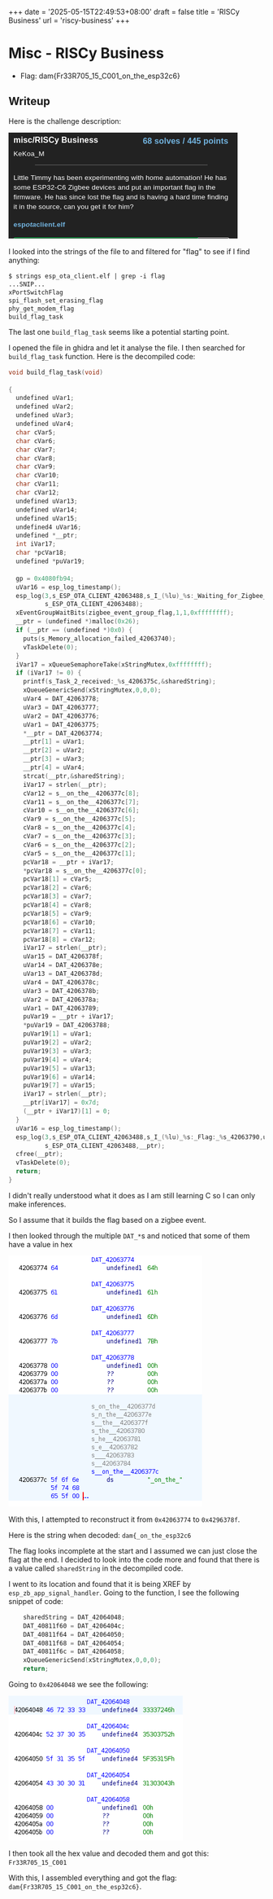 +++
date = '2025-05-15T22:49:53+08:00'
draft = false
title = 'RISCy Business'
url = 'riscy-business'
+++

# Misc - RISCy Business
- Flag: dam{Fr33R705_15_C001_on_the_esp32c6}

## Writeup

Here is the challenge description:

![](./Images/challenge_description.png)

I looked into the strings of the file to and filtered for "flag" to see if I find anything:
```shell-session
$ strings esp_ota_client.elf | grep -i flag
...SNIP...
xPortSwitchFlag
spi_flash_set_erasing_flag
phy_get_modem_flag
build_flag_task
```

The last one `build_flag_task` seems like a potential starting point.

I opened the file in ghidra and let it analyse the file. I then searched for `build_flag_task` function. Here is the decompiled code:

```c
void build_flag_task(void)

{
  undefined uVar1;
  undefined uVar2;
  undefined uVar3;
  undefined uVar4;
  char cVar5;
  char cVar6;
  char cVar7;
  char cVar8;
  char cVar9;
  char cVar10;
  char cVar11;
  char cVar12;
  undefined uVar13;
  undefined uVar14;
  undefined uVar15;
  undefined4 uVar16;
  undefined *__ptr;
  int iVar17;
  char *pcVar18;
  undefined *puVar19;
  
  gp = 0x4080fb94;
  uVar16 = esp_log_timestamp();
  esp_log(3,s_ESP_OTA_CLIENT_42063488,s_I_(%lu)_%s:_Waiting_for_Zigbee_n_42063708,uVar16,
          s_ESP_OTA_CLIENT_42063488);
  xEventGroupWaitBits(zigbee_event_group_flag,1,1,0xffffffff);
  __ptr = (undefined *)malloc(0x26);
  if (__ptr == (undefined *)0x0) {
    puts(s_Memory_allocation_failed_42063740);
    vTaskDelete(0);
  }
  iVar17 = xQueueSemaphoreTake(xStringMutex,0xffffffff);
  if (iVar17 != 0) {
    printf(s_Task_2_received:_%s_4206375c,&sharedString);
    xQueueGenericSend(xStringMutex,0,0,0);
    uVar4 = DAT_42063778;
    uVar3 = DAT_42063777;
    uVar2 = DAT_42063776;
    uVar1 = DAT_42063775;
    *__ptr = DAT_42063774;
    __ptr[1] = uVar1;
    __ptr[2] = uVar2;
    __ptr[3] = uVar3;
    __ptr[4] = uVar4;
    strcat(__ptr,&sharedString);
    iVar17 = strlen(__ptr);
    cVar12 = s__on_the__4206377c[8];
    cVar11 = s__on_the__4206377c[7];
    cVar10 = s__on_the__4206377c[6];
    cVar9 = s__on_the__4206377c[5];
    cVar8 = s__on_the__4206377c[4];
    cVar7 = s__on_the__4206377c[3];
    cVar6 = s__on_the__4206377c[2];
    cVar5 = s__on_the__4206377c[1];
    pcVar18 = __ptr + iVar17;
    *pcVar18 = s__on_the__4206377c[0];
    pcVar18[1] = cVar5;
    pcVar18[2] = cVar6;
    pcVar18[3] = cVar7;
    pcVar18[4] = cVar8;
    pcVar18[5] = cVar9;
    pcVar18[6] = cVar10;
    pcVar18[7] = cVar11;
    pcVar18[8] = cVar12;
    iVar17 = strlen(__ptr);
    uVar15 = DAT_4206378f;
    uVar14 = DAT_4206378e;
    uVar13 = DAT_4206378d;
    uVar4 = DAT_4206378c;
    uVar3 = DAT_4206378b;
    uVar2 = DAT_4206378a;
    uVar1 = DAT_42063789;
    puVar19 = __ptr + iVar17;
    *puVar19 = DAT_42063788;
    puVar19[1] = uVar1;
    puVar19[2] = uVar2;
    puVar19[3] = uVar3;
    puVar19[4] = uVar4;
    puVar19[5] = uVar13;
    puVar19[6] = uVar14;
    puVar19[7] = uVar15;
    iVar17 = strlen(__ptr);
    __ptr[iVar17] = 0x7d;
    (__ptr + iVar17)[1] = 0;
  }
  uVar16 = esp_log_timestamp();
  esp_log(3,s_ESP_OTA_CLIENT_42063488,s_I_(%lu)_%s:_Flag:_%s_42063790,uVar16,
          s_ESP_OTA_CLIENT_42063488,__ptr);
  cfree(__ptr);
  vTaskDelete(0);
  return;
}
```

I didn't really understood what it does as I am still learning C so I can only make inferences.

So I assume that it builds the flag based on a zigbee event.

I then looked through the multiple `DAT_*`s and noticed that some of them have a value in hex

![](./Images/hexessssssssss.png)

With this, I attempted to reconstruct it from `0x42063774` to `0x4296378f`.

Here is the string when decoded:  `dam{_on_the_esp32c6`

The flag looks incomplete at the start and I assumed we can just close the flag at the end. I decided to look into the code more and found that there is a value called `sharedString` in the decompiled code.

I went to its location and found that it is being XREF by `esp_zb_app_signal_handler`. Going to the function, I see the following snippet of code:

```c
    sharedString = DAT_42064048;
    DAT_40811f60 = DAT_4206404c;
    DAT_40811f64 = DAT_42064050;
    DAT_40811f68 = DAT_42064054;
    DAT_40811f6c = DAT_42064058;
    xQueueGenericSend(xStringMutex,0,0,0);
    return;
```

Going to `0x42064048` we see the following:

![](./Images/sharedString_hex.png)

I then took all the hex value and decoded them and got this: `Fr33R705_15_C001`

With this, I assembled everything and got the flag: `dam{Fr33R705_15_C001_on_the_esp32c6}`.
